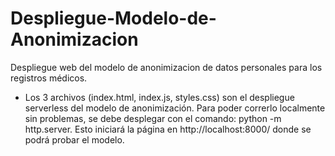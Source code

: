 # Despliegue-Modelo-de-Anonimizacion
Despliegue web del modelo de anonimizacion de datos personales para los registros médicos.

- Los 3 archivos (index.html, index.js, styles.css) son el despliegue serverless del modelo de anonimización. Para poder correrlo localmente sin problemas, se debe desplegar con el comando: python -m http.server. Esto iniciará la página en http://localhost:8000/ donde se podrá probar el modelo. 
